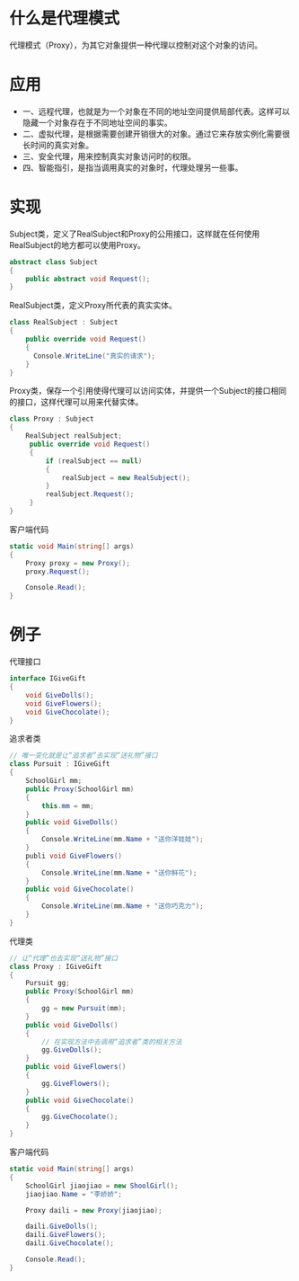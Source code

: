 # 什么是代理模式
代理模式（Proxy），为其它对象提供一种代理以控制对这个对象的访问。
# 应用

- 一、远程代理，也就是为一个对象在不同的地址空间提供局部代表。这样可以隐藏一个对象存在于不同地址空间的事实。
- 二、虚拟代理，是根据需要创建开销很大的对象。通过它来存放实例化需要很长时间的真实对象。
- 三、安全代理，用来控制真实对象访问时的权限。
- 四、智能指引，是指当调用真实的对象时，代理处理另一些事。
# 实现
Subject类，定义了RealSubject和Proxy的公用接口，这样就在任何使用RealSubject的地方都可以使用Proxy。
```csharp
abstract class Subject
{
    public abstract void Request();
}
```
RealSubject类，定义Proxy所代表的真实实体。
```csharp
class RealSubject : Subject
{
	public override void Request()
 	{
      Console.WriteLine("真实的请求");
    }
}
```
Proxy类，保存一个引用使得代理可以访问实体，并提供一个Subject的接口相同的接口，这样代理可以用来代替实体。
```csharp
class Proxy : Subject
{
	RealSubject realSubject;
     public override void Request()
     {
         if (realSubject == null)
         {
             realSubject = new RealSubject();
         }
         realSubject.Request();
     }
}
```
客户端代码
```csharp
static void Main(string[] args)
{
    Proxy proxy = new Proxy();
    proxy.Request();

    Console.Read();
}
```
# 例子
代理接口
```csharp
interface IGiveGift
{
    void GiveDolls();
    void GiveFlowers();
    void GiveChocolate();
}
```
追求者类
```csharp
// 唯一变化就是让“追求者”去实现“送礼物”接口
class Pursuit : IGiveGift 
{
    SchoolGirl mm;
    public Proxy(SchoolGirl mm)
    {
        this.mm = mm;
    }
    public void GiveDolls()
    {
        Console.WriteLine(mm.Name + "送你洋娃娃");
    }
    publi void GiveFlowers()
    {
        Console.WriteLine(mm.Name + "送你鲜花");
    }
    public void GiveChocolate()
    {
        Console.WriteLine(mm.Name + "送你巧克力");
    }
}
```
代理类
```csharp
// 让“代理”也去实现“送礼物”接口
class Proxy : IGiveGift
{
    Pursuit gg;
    public Proxy(SchoolGirl mm)
    {
        gg = new Pursuit(mm);
    }
    public void GiveDolls()
    {
        // 在实现方法中去调用“追求者”类的相关方法
        gg.GiveDolls();
    }
    public void GiveFlowers()
    {
        gg.GiveFlowers();
    }
    public void GiveChocolate()
    {
        gg.GiveChocolate();
    }
}
```
客户端代码
```csharp
static void Main(string[] args)
{
    SchoolGirl jiaojiao = new ShoolGirl();
    jiaojiao.Name = "李娇娇";

    Proxy daili = new Proxy(jiaojiao);

    daili.GiveDolls();
    daili.GiveFlowers();
    daili.GiveChocolate();

    Console.Read();
}
```
